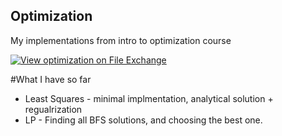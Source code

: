 ## Optimization
My implementations from intro to optimization course

[![View optimization on File Exchange](https://www.mathworks.com/matlabcentral/images/matlab-file-exchange.svg)](https://www.mathworks.com/matlabcentral/fileexchange/75090-optimization)

#What I have so far
- Least Squares - minimal implmentation, analytical solution + regualrization
- LP - Finding all BFS solutions, and choosing the best one.

